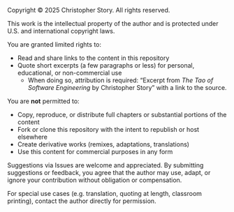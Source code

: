 Copyright © 2025 Christopher Story. All rights reserved.

This work is the intellectual property of the author and is protected under U.S. and international copyright laws.

You are granted limited rights to:

- Read and share links to the content in this repository
- Quote short excerpts (a few paragraphs or less) for personal, educational, or non-commercial use
  - When doing so, attribution is required: “Excerpt from _The Tao of Software Engineering_ by Christopher Story” with a link to the source.

You are **not** permitted to:

- Copy, reproduce, or distribute full chapters or substantial portions of the content
- Fork or clone this repository with the intent to republish or host elsewhere
- Create derivative works (remixes, adaptations, translations)
- Use this content for commercial purposes in any form

Suggestions via Issues are welcome and appreciated. By submitting suggestions or feedback, you agree that the author may use, adapt, or ignore your contribution without obligation or compensation.

For special use cases (e.g. translation, quoting at length, classroom printing), contact the author directly for permission.
